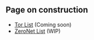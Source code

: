Page on construction
------
- [Tor List](#) (Coming soon)
- [ZeroNet List](https://github.com/CleanOnions/ZeroNet) (WIP)

